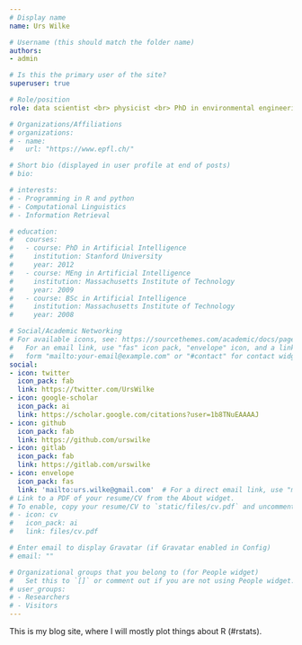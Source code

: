 ```yaml
---
# Display name
name: Urs Wilke

# Username (this should match the folder name)
authors:
- admin

# Is this the primary user of the site?
superuser: true

# Role/position
role: data scientist <br> physicist <br> PhD in environmental engineering (EPFL)

# Organizations/Affiliations
# organizations:
# - name: 
#   url: "https://www.epfl.ch/"

# Short bio (displayed in user profile at end of posts)
# bio: 

# interests:
# - Programming in R and python
# - Computational Linguistics
# - Information Retrieval

# education:
#   courses:
#   - course: PhD in Artificial Intelligence
#     institution: Stanford University
#     year: 2012
#   - course: MEng in Artificial Intelligence
#     institution: Massachusetts Institute of Technology
#     year: 2009
#   - course: BSc in Artificial Intelligence
#     institution: Massachusetts Institute of Technology
#     year: 2008

# Social/Academic Networking
# For available icons, see: https://sourcethemes.com/academic/docs/page-builder/#icons
#   For an email link, use "fas" icon pack, "envelope" icon, and a link in the
#   form "mailto:your-email@example.com" or "#contact" for contact widget.
social:
- icon: twitter
  icon_pack: fab
  link: https://twitter.com/UrsWilke
- icon: google-scholar
  icon_pack: ai
  link: https://scholar.google.com/citations?user=1b8TNuEAAAAJ
- icon: github
  icon_pack: fab
  link: https://github.com/urswilke
- icon: gitlab
  icon_pack: fab
  link: https://gitlab.com/urswilke
- icon: envelope
  icon_pack: fas
  link: 'mailto:urs.wilke@gmail.com'  # For a direct email link, use "mailto:test@example.org".
# Link to a PDF of your resume/CV from the About widget.
# To enable, copy your resume/CV to `static/files/cv.pdf` and uncomment the lines below.
# - icon: cv
#   icon_pack: ai
#   link: files/cv.pdf

# Enter email to display Gravatar (if Gravatar enabled in Config)
# email: ""

# Organizational groups that you belong to (for People widget)
#   Set this to `[]` or comment out if you are not using People widget.
# user_groups:
# - Researchers
# - Visitors
---
```


This is my blog site, where I will mostly plot things about R (#rstats).

